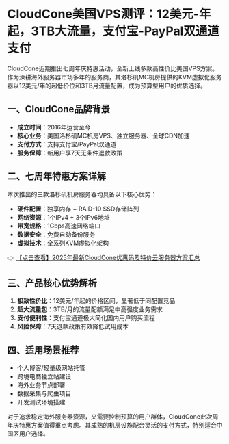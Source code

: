 # CloudCone美国VPS测评：12美元-年起，3TB大流量，支付宝-PayPal双通道支付

CloudCone近期推出七周年庆特惠活动，全新上线多款高性价比美国VPS方案。作为深耕海外服务器市场多年的服务商，其洛杉矶MC机房提供的KVM虚拟化服务器以12美元/年的超低价位和3TB月流量配置，成为预算型用户的优质选择。

## 一、CloudCone品牌背景

- **成立时间**：2016年运营至今
- **核心业务**：美国洛杉矶MC机房VPS、独立服务器、全球CDN加速
- **支付方式**：支持支付宝/PayPal双通道
- **服务保障**：新用户享7天无条件退款政策

## 二、七周年特惠方案详解

本次推出的三款洛杉矶机房服务器均具备以下核心优势：

- **硬件配置**：独享内存 + RAID-10 SSD存储阵列
- **网络资源**：1个IPv4 + 3个IPv6地址
- **带宽规格**：1Gbps高速网络端口
- **数据安全**：免费自动备份服务
- **虚拟技术**：全系列KVM虚拟化架构

👉 [【点击查看】2025年最新CloudCone优惠码及特价云服务器方案汇总](https://bit.ly/Cloudcone)

## 三、产品核心优势解析

1. **极致性价比**：12美元/年起的价格区间，显著低于同配置竞品
2. **超大流量包**：3TB/月的流量配额满足中高强度业务需求
3. **支付便利性**：支付宝通道极大简化国内用户购买流程
4. **风险保障**：7天退款政策有效降低试用成本

## 四、适用场景推荐

- 个人博客/轻量级网站托管
- 跨境电商独立站建设
- 海外业务节点部署
- 数据采集与爬虫项目
- 开发测试环境搭建

对于追求稳定海外服务器资源，又需要控制预算的用户群体，CloudCone此次周年庆特惠方案值得重点考虑。其成熟的机房设施配合灵活的支付方式，特别适合中国区用户选择。
